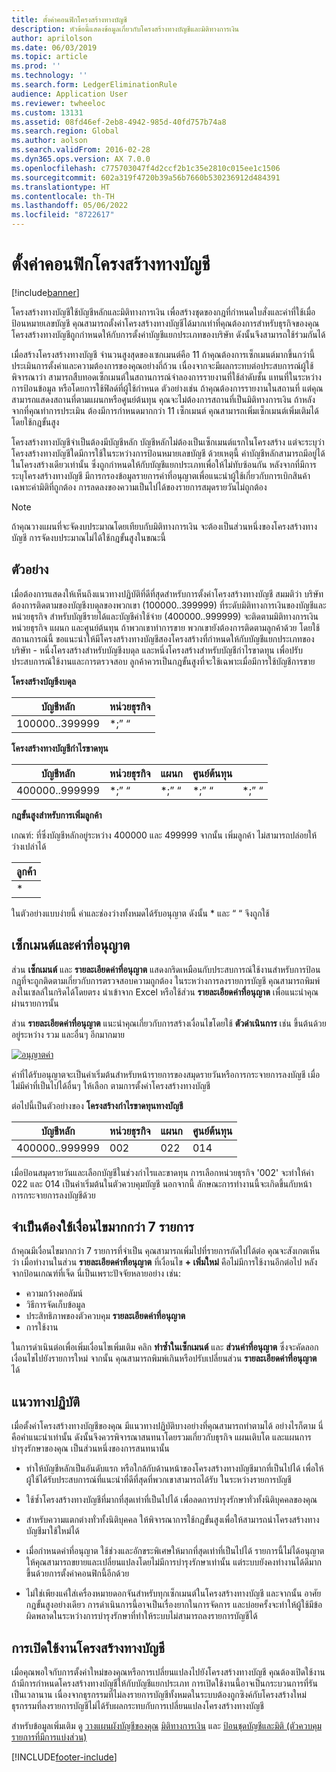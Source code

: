 ```yaml
---
title: ตั้งค่าคอนฟิกโครงสร้างทางบัญชี
description: หัวข้อนี้แสดงข้อมูลเกี่ยวกับโครงสร้างทางบัญชีและมิติทางการเงิน
author: aprilolson
ms.date: 06/03/2019
ms.topic: article
ms.prod: ''
ms.technology: ''
ms.search.form: LedgerEliminationRule
audience: Application User
ms.reviewer: twheeloc
ms.custom: 13131
ms.assetid: 08fd46ef-2eb8-4942-985d-40fd757b74a8
ms.search.region: Global
ms.author: aolson
ms.search.validFrom: 2016-02-28
ms.dyn365.ops.version: AX 7.0.0
ms.openlocfilehash: c775703047f4d2ccf2b1c35e2810c015ee1c1506
ms.sourcegitcommit: 602a319f4720b39a56b7660b530236912d484391
ms.translationtype: HT
ms.contentlocale: th-TH
ms.lasthandoff: 05/06/2022
ms.locfileid: "8722617"
---
```

# <a name="configure-account-structures"></a>ตั้งค่าคอนฟิกโครงสร้างทางบัญชี

[!include[banner](../includes/banner.md)]

โครงสร้างทางบัญชีใช้บัญชีหลักและมิติทางการเงิน เพื่อสร้างชุดของกฎที่กำหนดใบสั่งและค่าที่ใช้เมื่อป้อนหมายเลขบัญชี คุณสามารถตั้งค่าโครงสร้างทางบัญชีได้มากเท่าที่คุณต้องการสำหรับธุรกิจของคุณ โครงสร้างทางบัญชีถูกกำหนดให้กับการตั้งค่าบัญชีแยกประเภทของบริษัท ดังนั้นจึงสามารถใช้ร่วมกันได้

เมื่อสร้างโครงสร้างทางบัญชี จำนวนสูงสุดของเซกเมนต์คือ 11 ถ้าคุณต้องการเซ็กเมนต์มากขึ้นกว่านี้ ประเมินการตั้งค่าและความต้องการของคุณอย่างถี่ถ้วน เนื่องจากจะมีผลกระทบต่อประสบการณ์ผู้ใช้ พิจารณาว่า สามารถสืบทอดเซ็กเมนต์ในสถานการณ์จำลองการรายงานที่ใช้ลำดับชั้น แทนที่ในระหว่างการป้อนข้อมูล หรือโดยการใช้ฟิลด์ที่ผู้ใช้กำหนด ตัวอย่างเช่น ถ้าคุณต้องการรายงานในสถานที่ แต่คุณสามารถแสดงสถานที่ตามแผนกหรือศูนย์ต้นทุน คุณจะไม่ต้องการสถานที่เป็นมิติทางการเงิน ถ้าหลังจากที่คุณทำการประเมิน ต้องมีการกำหนดมากกว่า 11 เซ็กเมนต์ คุณสามารถเพิ่มเซ็กเมนต์เพิ่มเติมได้โดยใช้กฎขั้นสูง

โครงสร้างทางบัญชีจำเป็นต้องมีบัญชีหลัก บัญชีหลักไม่ต้องเป็นเซ็กเมนต์แรกในโครงสร้าง แต่จะระบุว่าโครงสร้างทางบัญชีใดมีการใช้ในระหว่างการป้อนหมายเลขบัญชี ด้วยเหตุนี้ ค่าบัญชีหลักสามารถมีอยู่ได้ในโครงสร้างเดียวเท่านั้น ซึ่งถูกกำหนดให้กับบัญชีแยกประเภทเพื่อให้ไม่ทับซ้อนกัน หลังจากที่มีการระบุโครงสร้างทางบัญชี มีการกรองข้อมูลรายการค่าที่อนุญาตเพื่อแนะนำผู้ใช้เกี่ยวกับการเบิกสินค้าเฉพาะค่ามิติที่ถูกต้อง การลดลงของความเป็นไปได้ของรายการสมุดรายวันไม่ถูกต้อง

> [!NOTE] 
> ถ้าคุณวางแผนที่จะจัดงบประมาณโดยเทียบกับมิติทางการเงิน จะต้องเป็นส่วนหนึ่งของโครงสร้างทางบัญชี การจัดงบประมาณไม่ได้ใช้กฎขั้นสูงในขณะนี้

## <a name="example"></a>ตัวอย่าง
เมื่อต้องการแสดงให้เห็นถึงแนวทางปฏิบัติที่ดีที่สุดสำหรับการตั้งค่าโครงสร้างทางบัญชี สมมติว่า บริษัทต้องการติดตามของบัญชีงบดุลของพวกเขา (100000..399999) ที่ระดับมิติทางการเงินของบัญชีและหน่วยธุรกิจ สำหรับบัญชีรายได้และบัญชีค่าใช้จ่าย (400000..999999) จะติดตามมิติทางการเงิน หน่วยธุรกิจ แผนก และศูนย์ต้นทุน ถ้าพวกเขาทำการขาย พวกเขายังต้องการติดตามลูกค้าด้วย โดยใช้สถานการณ์นี้ ขอแนะนำให้มีโครงสร้างทางบัญชีสองโครงสร้างที่กำหนดให้กับบัญชีแยกประเภทของบริษัท - หนึ่งโครงสร้างสำหรับบัญชีงบดุล และหนึ่งโครงสร้างสำหรับบัญชีกำไรขาดทุน เพื่อปรับประสบการณ์ใช้งานและการตรวจสอบ ลูกค้าควรเป็นกฎขั้นสูงที่จะใช้เฉพาะเมื่อมีการใช้บัญชีการขาย

**โครงสร้างบัญชีงบดุล**

|บัญชีหลัก          | หน่วยธุรกิจ    |
|----------------------|-----------|
|100000..399999 | *;” “|

**โครงสร้างทางบัญชีกำไรขาดทุน**

|บัญชีหลัก          | หน่วยธุรกิจ    |แผนก          | ศูนย์ต้นทุน    | &nbsp; |
|----------------------|------------------|--------------------|-----------|---|
|400000..999999 | \*;” “| \*;” “| \*;” “| \*;” “|

**กฎขั้นสูงสำหรับการเพิ่มลูกค้า**

เกณฑ์: ที่ซึ่งบัญชีหลักอยู่ระหว่าง 400000 และ 499999 จากนั้น เพิ่มลูกค้า ไม่สามารถปล่อยให้ว่างเปล่าได้

|ลูกค้า         |
|-----------------|
|* |

ในตัวอย่างแบบง่ายนี้ ค่าและช่องว่างทั้งหมดได้รับอนุญาต ดังนั้น * และ “ “ จึงถูกใช้

## <a name="segments-and-allowed-values"></a>เซ็กเมนต์และค่าที่อนุญาต
ส่วน **เซ็กเมนต์** และ **รายละเอียดค่าที่อนุญาต** แสดงกริดเหมือนกับประสบการณ์ใช้งานสำหรับการป้อนกฎที่จะถูกติดตามเกี่ยวกับการตรวจสอบความถูกต้อง ในระหว่างการลงรายการบัญชี คุณสามารถพิมพ์ลงในเซลล์ในกริดได้โดยตรง นำเข้าจาก Excel หรือใช้ส่วน **รายละเอียดค่าที่อนุญาต** เพื่อแนะนำคุณผ่านรายการนั้น

ส่วน **รายละเอียดค่าที่อนุญาต** แนะนำคุณเกี่ยวกับการสร้างเงื่อนไขโดยใช้ **ตัวดำเนินการ** เช่น ขึ้นต้นด้วย อยู่ระหว่าง รวม และอื่นๆ อีกมากมาย

[![อนุญาตค่า](./media/account.png)](./media/account.png) 

ค่าที่ได้รับอนุญาตจะเป็นค่าเริ่มต้นสำหรับหน้ารายการของสมุดรายวันหรือการกระจายการลงบัญชี เมื่อไม่มีค่าที่เป็นไปได้อื่นๆ ให้เลือก ตามการตั้งค่าโครงสร้างทางบัญชี

ต่อไปนี้เป็นตัวอย่างของ **โครงสร้างกำไรขาดทุนทางบัญชี**

|บัญชีหลัก          | หน่วยธุรกิจ    |แผนก          | ศูนย์ต้นทุน    |
|----------------------|-----------|----------------------|-----------|
|400000..999999 | 002 | 022 | 014 |

เมื่อป้อนสมุดรายวันและเลือกบัญชีในช่วงกำไรและขาดทุน การเลือกหน่วยธุรกิจ '002' จะทำให้ค่า 022 และ 014 เป็นค่าเริ่มต้นในตัวควบคุมบัญชี นอกจากนี้ ลักษณะการทำงานนี้จะเกิดขึ้นกับหน้าการกระจายการลงบัญชีด้วย 

## <a name="more-than-7-criteria-needed"></a>จำเป็นต้องใช้เงื่อนไขมากกว่า 7 รายการ

ถ้าคุณมีเงื่อนไขมากกว่า 7 รายการที่จำเป็น คุณสามารถเพิ่มไปที่รายการถัดไปได้ต่อ คุณจะสังเกตเห็นว่า เมื่อทำงานในส่วน **รายละเอียดค่าที่อนุญาต** ที่เงื่อนไข **+ เพิ่มใหม่** คือไม่มีการใช้งานอีกต่อไป หลังจากป้อนเกณฑ์ที่เจ็ด นี่เป็นเพราะปัจจัยหลายอย่าง เช่น: 
 - ความกว้างคอลัมน์ 
 - วิธีการจัดเก็บข้อมูล 
 - ประสิทธิภาพของตัวควบคุม **รายละเอียดค่าที่อนุญาต**
 - การใช้งาน  
 
ในการดำเนินต่อเพื่อเพิ่มเงื่อนไขเพิ่มเติม คลิก **ทำซ้ำในเซ็กเมนต์** และ **ส่วนค่าที่อนุญาต** ซึ่งจะคัดลอกเงื่อนไขไปยังรายการใหม่ จากนั้น คุณสามารถพิมพ์เกินหรือปรับเปลี่ยนส่วน **รายละเอียดค่าที่อนุญาต** ได้

## <a name="best-practices"></a>แนวทางปฏิบัติ
เมื่อตั้งค่าโครงสร้างทางบัญชีของคุณ มีแนวทางปฏิบัติบางอย่างที่คุณสามารถทำตามได้ อย่างไรก็ตาม นี่คือคำแนะนำเท่านั้น ดังนั้นจึงควรพิจารณาสนทนาโดยรวมเกี่ยวกับธุรกิจ แผนเติบโต และแผนการบำรุงรักษาของคุณ เป็นส่วนหนึ่งของการสนทนานั้น

- ทำให้บัญชีหลักเป็นอันดับแรก หรือใกล้กับด้านหน้าของโครงสร้างทางบัญชีมากที่เป็นไปได้ เพื่อให้ผู้ใช้ได้รับประสบการณ์ที่แนะนำที่ดีที่สุดที่พวกเขาสามารถได้รับ ในระหว่างรายการบัญชี

- ใช้ซ้ำโครงสร้างทางบัญชีที่มากที่สุดเท่าที่เป็นไปได้ เพื่อลดการบำรุงรักษาทั่วทั้งนิติบุคคลของคุณ

- สำหรับความแตกต่างทั่วทั้งนิติบุคคล ให้พิจารณาการใช้กฎขั้นสูงเพื่อให้สามารถนำโครงสร้างทางบัญชีมาใช้ใหม่ได้

- เมื่อกำหนดค่าที่อนุญาต ใช้ช่วงและอักขระพิเศษให้มากที่สุดเท่าที่เป็นไปได้ รายการนี้ไม่ได้อนุญาตให้คุณสามารถขยายและเปลี่ยนแปลงโดยไม่มีการบำรุงรักษาเท่านั้น แต่ระบบยังคงทำงานได้ดีมากขึ้นด้วยการตั้งค่าคอนฟิกนี้อีกด้วย

- ไม่ใช่เพียงแค่ใส่เครื่องหมายดอกจันสำหรับทุกเซ็กเมนต์ในโครงสร้างทางบัญชี และจากนั้น อาศัยกฎขั้นสูงอย่างเดียว การดำเนินการนี้อาจเป็นเรื่องยากในการจัดการ และบ่อยครั้งจะทำให้ผู้ใช้มีข้อผิดพลาดในระหว่างการบำรุงรักษาที่ทำให้ระบบไม่สามารถลงรายการบัญชีได้

## <a name="account-structure-activation"></a>การเปิดใช้งานโครงสร้างทางบัญชี
เมื่อคุณพอใจกับการตั้งค่าใหม่ของคุณหรือการเปลี่ยนแปลงไปยังโครงสร้างทางบัญชี คุณต้องเปิดใช้งาน ถ้ามีการกำหนดโครงสร้างทางบัญชีให้กับบัญชีแยกประเภท การเปิดใช้งานนี้อาจเป็นกระบวนการที่รันเป็นเวลานาน เนื่องจากธุรกรรมที่ไม่ลงรายการบัญชีทั้งหมดในระบบต้องถูกซิงค์กับโครงสร้างใหม่ ธุรกรรมที่ลงรายการบัญชีไม่ได้รับผลกระทบกับการเปลี่ยนแปลงโครงสร้างทางบัญชี

สำหรับข้อมูลเพิ่มเติม ดู [วางแผนผังบัญชีของคุณ](plan-chart-of-accounts.md) [มิติทางการเงิน](financial-dimensions.md) และ [ป้อนชุดบัญชีและมิติ (ตัวควบคุมรายการที่มีการแบ่งส่วน)](enter-account-dimension-combinations-segmented-entry-control.md)


[!INCLUDE[footer-include](../../includes/footer-banner.md)]
